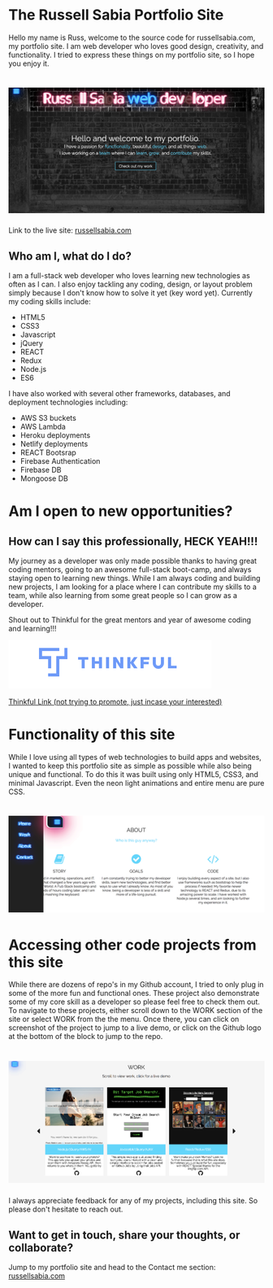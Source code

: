 The Russell Sabia Portfolio Site
================================

Hello my name is Russ, welcome to the source code for 
russellsabia.com, my portfolio site. I am web developer who 
loves good design, creativity, and functionality. I tried to
express these things on my portfolio site, so I hope you
enjoy it. 

![](./assets/homepage_screenshot.png?cropResize=300,200)
===============================================================================

Link to the live site: [russellsabia.com](http://russellsabia.com)

Who am I, what do I do?
---------------------------------------------------------

I am a full-stack web developer who loves learning new
technologies as often as I can. I also enjoy tackling any coding,
design, or layout problem simply because I don't know how to solve
it yet (key word yet). Currently my coding skills include:

- HTML5
- CSS3
- Javascript
- jQuery
- REACT
- Redux
- Node.js
- ES6

I have also worked with several other frameworks, databases, 
and deployment technologies including: 

- AWS S3 buckets
- AWS Lambda
- Heroku deployments
- Netlify deployments
- REACT Bootsrap 
- Firebase Authentication 
- Firebase DB
- Mongoose DB

Am I open to new opportunities?
================================

How can I say this professionally, HECK YEAH!!!
------------------------------------------------

My journey as a developer was only made possible thanks to 
having great coding mentors, going to an awesome full-stack 
boot-camp, and always staying open to learning new things. 
While I am always coding and building new projects, I am 
looking for a place where I can contribute my skills to a
team, while also learning from some great people so I can
grow as a developer. 

Shout out to Thinkful for the great mentors and year of awesome coding and learning!!!

![](./assets/thinkful_screenshot.png?cropResize=300,200)

[Thinkful Link (not trying to promote, just incase your interested)](https://www.thinkful.com/)

Functionality of this site
==========================

While I love using all types of web technologies to build apps and websites,
I wanted to keep this portfolio site as simple as possible while also being
unique and functional. To do this it was built using only HTML5, CSS3, and 
minimal Javascript. Even the neon light animations and entire menu are pure CSS. 

![](./assets/menu_screenshot.png?cropResize=300,200)
===============================================================================

Accessing other code projects from this site
=============================================

While there are dozens of repo's in my Github account, I tried to only
plug in some of the more fun and functional ones. These project also 
demonstrate some of my core skill as a developer so please feel free
to check them out. To navigate to these projects, either scroll down
to the WORK section of the site or select WORK from the the menu.
Once there, you can click on screenshot of the project to jump to a 
live demo, or click on the Github logo at the bottom of the block to 
jump to the repo.

![](./assets/work_screenshot.png?cropResize=300,200)
===============================================================================

I always appreciate feedback for any of my projects, including this site. So please
don't hesitate to reach out.

Want to get in touch, share your thoughts, or collaborate?
-----------------------------------------------------------

Jump to my portfolio site and head to the Contact me section: [russellsabia.com](http://russellsabia.com)

